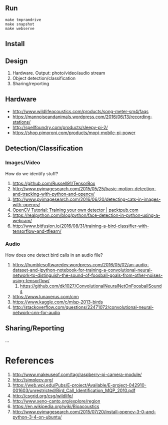 
## Run

    make tmpramdrive
    make snapshot
    make webserve


## Install



## Design

1. Hardware. Output: photo/video/audio stream
2. Object detection/classification
3. Sharing/reporting


## Hardware

* http://www.wildlifeacoustics.com/products/song-meter-sm4/faqs
* https://mannoiseandanimals.wordpress.com/2016/06/13/recording-stations/
* http://spellfoundry.com/products/sleepy-pi-2/
* https://shop.pimoroni.com/products/mopi-mobile-pi-power


## Detection/Classification

### Images/Video

How do we identify stuff?

1. https://github.com/Russell91/TensorBox
2. http://www.pyimagesearch.com/2015/05/25/basic-motion-detection-and-tracking-with-python-and-opencv/
3. http://www.pyimagesearch.com/2016/06/20/detecting-cats-in-images-with-opencv/
4. [OpenCV Tutorial: Training your own detector | packtpub.com](https://www.youtube.com/watch?v=WEzm7L5zoZE)
5. https://realpython.com/blog/python/face-detection-in-python-using-a-webcam/
6. http://www.bitfusion.io/2016/08/31/training-a-bird-classifier-with-tensorflow-and-tflearn/

### Audio

How does one detect bird calls in an audio file?

1. https://humblesoftwaredev.wordpress.com/2016/05/02/an-audio-dataset-and-ipython-notebook-for-training-a-convolutional-neural-network-to-distinguish-the-sound-of-foosball-goals-from-other-noises-using-tensorflow/
    1. https://github.com/dk1027/ConvolutionalNeuralNetOnFoosballSounds
2. https://www.lunaverus.com/cnn
3. https://www.kaggle.com/c/mlsp-2013-birds
4. http://stackoverflow.com/questions/22471072/convolutional-neural-network-cnn-for-audio


## Sharing/Reporting

...


# References

1. http://www.makeuseof.com/tag/raspberry-pi-camera-module/
2. http://simplecv.org/
3. https://web.wpi.edu/Pubs/E-project/Available/E-project-042910-001603/unrestricted/Bird_Call_Identification_MQP_2010.pdf
4. http://csgrid.org/csg/wildlife/
5. http://www.xeno-canto.org/explore/region
6. https://en.wikipedia.org/wiki/Bioacoustics
7. http://www.pyimagesearch.com/2015/07/20/install-opencv-3-0-and-python-3-4-on-ubuntu/


